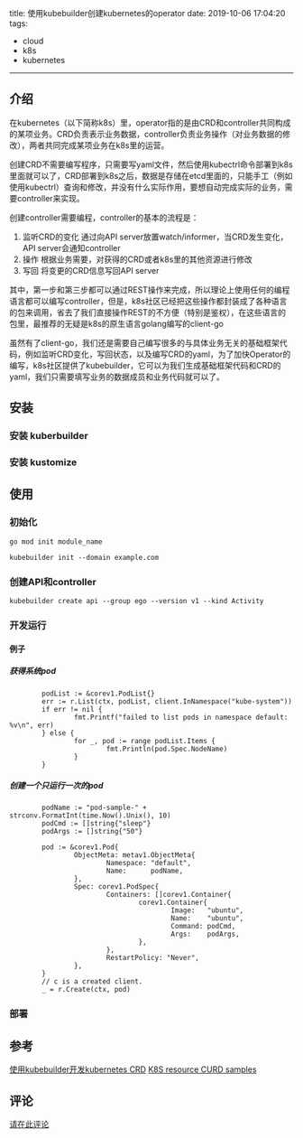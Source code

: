 title: 使用kubebuilder创建kubernetes的operator
date: 2019-10-06 17:04:20
tags: 
 - cloud
 - k8s
 - kubernetes
---
## 介绍
在kubernetes（以下简称k8s）里，operator指的是由CRD和controller共同构成的某项业务。CRD负责表示业务数据，controller负责业务操作（对业务数据的修改），两者共同完成某项业务在k8s里的运营。

创建CRD不需要编写程序，只需要写yaml文件，然后使用kubectrl命令部署到k8s里面就可以了，CRD部署到k8s之后，数据是存储在etcd里面的，只能手工（例如使用kubectrl）查询和修改，并没有什么实际作用，要想自动完成实际的业务，需要controller来实现。

创建controller需要编程，controller的基本的流程是：
 1. 监听CRD的变化
通过向API server放置watch/informer，当CRD发生变化，API server会通知controller
 2. 操作
根据业务需要，对获得的CRD或者k8s里的其他资源进行修改
 3. 写回
将变更的CRD信息写回API server

其中，第一步和第三步都可以通过REST操作来完成，所以理论上使用任何的编程语言都可以编写controller，但是，k8s社区已经把这些操作都封装成了各种语言的包来调用，省去了我们直接操作REST的不方便（特别是鉴权），在这些语言的包里，最推荐的无疑是k8s的原生语言golang编写的client-go

虽然有了client-go，我们还是需要自己编写很多的与具体业务无关的基础框架代码，例如监听CRD变化，写回状态，以及编写CRD的yaml，为了加快Operator的编写，k8s社区提供了kubebuilder，它可以为我们生成基础框架代码和CRD的yaml，我们只需要填写业务的数据成员和业务代码就可以了。

## 安装

### 安装 kuberbuilder

### 安装 kustomize

## 使用

### 初始化
```
go mod init module_name

kubebuilder init --domain example.com
```

### 创建API和controller
```
kubebuilder create api --group ego --version v1 --kind Activity
```

### 开发运行

#### 例子

##### 获得系统pod
```
        podList := &corev1.PodList{}
        err := r.List(ctx, podList, client.InNamespace("kube-system"))
        if err != nil {
                fmt.Printf("failed to list pods in namespace default: %v\n", err)
        } else {
                for _, pod := range podList.Items {
                        fmt.Println(pod.Spec.NodeName)
                }
        }

```
##### 创建一个只运行一次的pod
```
        podName := "pod-sample-" + strconv.FormatInt(time.Now().Unix(), 10)
        podCmd := []string{"sleep"}
        podArgs := []string{"50"}

        pod := &corev1.Pod{
                ObjectMeta: metav1.ObjectMeta{
                        Namespace: "default",
                        Name:      podName,
                },
                Spec: corev1.PodSpec{
                        Containers: []corev1.Container{
                                corev1.Container{
                                        Image:   "ubuntu",
                                        Name:    "ubuntu",
                                        Command: podCmd,
                                        Args:    podArgs,
                                },
                        },
                        RestartPolicy: "Never",
                },
        }
        // c is a created client.
        _ = r.Create(ctx, pod)

```

### 部署

## 参考
[使用kubebuilder开发kubernetes CRD](https://segmentfault.com/a/1190000019892302)
[K8S resource CURD samples](https://github.com/kubernetes-sigs/controller-runtime/blob/master/pkg/client/example_test.go)

## 评论
[请在此评论](https://github.com/ityuhui/BlogComments/issues/2)



